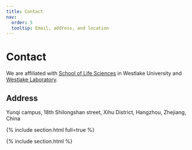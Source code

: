```yaml
---
title: Contact
nav:
  order: 5
  tooltip: Email, address, and location
---
```


# <i class="fas fa-envelope"></i>Contact

We are affiliated with [School of Life Sciences](https://en.westlake.edu.cn/faculty/li-li.html) in Westlake University and [Westlake Laboratory](https://en.wllsb.edu.cn/research/researchTeam/202401/t20240115_36628.shtml).

## Address

Yunqi campus, 18th Shilongshan street, Xihu District, Hangzhou, Zhejiang, China



{% include section.html full=true %}

<!-- {% include banner.html image="images/contact_linyinsi.jpg" %} -->

{% include section.html %}
